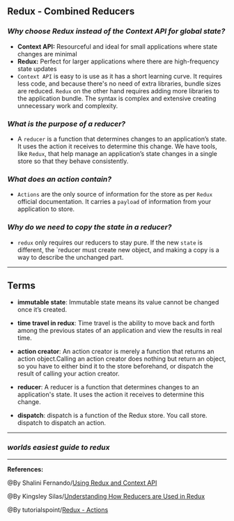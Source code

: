 ## **Redux - Combined Reducers**

### ***Why choose Redux instead of the Context API for global state?***

- **Context API:** Resourceful and ideal for small applications where state changes are minimal
- **Redux:** Perfect for larger applications where there are high-frequency state updates
- `Context API` is easy to is use as it has a short learning curve. It requires less code, and because there's no need of extra libraries, bundle sizes are reduced. `Redux` on the other hand requires adding more libraries to the application bundle. The syntax is complex and extensive creating unnecessary work and complexity.


### ***What is the purpose of a reducer?***

- A `reducer` is a function that determines changes to an application’s state. It uses the action it receives to determine this change. We have tools, like `Redux`, that help manage an application’s state changes in a single store so that they behave consistently.

### ***What does an action contain?***

- `Actions` are the only source of information for the store as per `Redux` official documentation. It carries a `payload` of information from your application to store.

### ***Why do we need to copy the state in a reducer?***


- `redux` only requires our reducers to stay pure. If the new `state` is different, the `reducer must create new object, and making a copy is a way to describe the unchanged part.


-------------------------------------------------------------


## **Terms**

- **immutable state**: Immutable state means its value cannot be changed once it’s created. 

- **time travel in redux**: Time travel is the ability to move back and forth among the previous states of an application and view the results in real time.

- **action creator**: An action creator is merely a function that returns an action object.Calling an action creator does nothing but return an object, so you have to either bind it to the store beforehand, or dispatch the result of calling your action creator.

- **reducer**: A reducer is a function that determines changes to an application's state. It uses the action it receives to determine this change.

- **dispatch**: dispatch is a function of the Redux store. You call store. dispatch to dispatch an action.



----------------------------------------------

### ***worlds easiest guide to redux***


-----------------------------------------------

**References:**

@By Shalini Fernando/[Using Redux and Context API](https://www.codehousegroup.com/insight-and-inspiration/tech-stream/using-redux-and-context-api) 

@By Kingsley Silas/[Understanding How Reducers are Used in Redux](https://css-tricks.com/understanding-how-reducers-are-used-in-redux/#:~:text=A%20reducer%20is%20a%20function,so%20that%20they%20behave%20consistently.)

@By tutorialspoint/[Redux - Actions](https://www.tutorialspoint.com/redux/redux_actions.htm)
